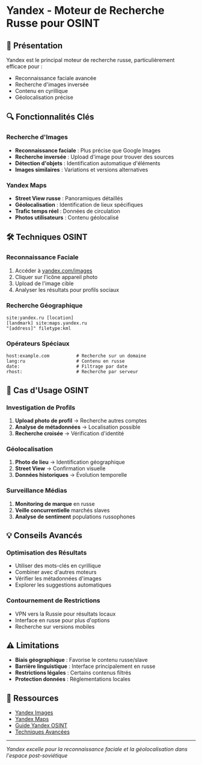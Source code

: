 # Yandex - Moteur de Recherche Russe pour OSINT

## 🎯 Présentation
Yandex est le principal moteur de recherche russe, particulièrement efficace pour :
- Reconnaissance faciale avancée
- Recherche d'images inversée
- Contenu en cyrillique
- Géolocalisation précise

## 🔍 Fonctionnalités Clés

### Recherche d'Images
- **Reconnaissance faciale** : Plus précise que Google Images
- **Recherche inversée** : Upload d'image pour trouver des sources
- **Détection d'objets** : Identification automatique d'éléments
- **Images similaires** : Variations et versions alternatives

### Yandex Maps
- **Street View russe** : Panoramiques détaillés
- **Géolocalisation** : Identification de lieux spécifiques
- **Trafic temps réel** : Données de circulation
- **Photos utilisateurs** : Contenu géolocalisé

## 🛠️ Techniques OSINT

### Reconnaissance Faciale
1. Accéder à [yandex.com/images](https://yandex.com/images)
2. Cliquer sur l'icône appareil photo
3. Upload de l'image cible
4. Analyser les résultats pour profils sociaux

### Recherche Géographique
```
site:yandex.ru [location]
[landmark] site:maps.yandex.ru
"[address]" filetype:kml
```

### Opérateurs Spéciaux
```
host:example.com          # Recherche sur un domaine
lang:ru                   # Contenu en russe
date:                     # Filtrage par date
rhost:                    # Recherche par serveur
```

## 🎯 Cas d'Usage OSINT

### Investigation de Profils
1. **Upload photo de profil** → Recherche autres comptes
2. **Analyse de métadonnées** → Localisation possible
3. **Recherche croisée** → Vérification d'identité

### Géolocalisation
1. **Photo de lieu** → Identification géographique
2. **Street View** → Confirmation visuelle
3. **Données historiques** → Évolution temporelle

### Surveillance Médias
1. **Monitoring de marque** en russe
2. **Veille concurrentielle** marchés slaves
3. **Analyse de sentiment** populations russophones

## 💡 Conseils Avancés

### Optimisation des Résultats
- Utiliser des mots-clés en cyrillique
- Combiner avec d'autres moteurs
- Vérifier les métadonnées d'images
- Explorer les suggestions automatiques

### Contournement de Restrictions
- VPN vers la Russie pour résultats locaux
- Interface en russe pour plus d'options
- Recherche sur versions mobiles

## ⚠️ Limitations

- **Biais géographique** : Favorise le contenu russe/slave
- **Barrière linguistique** : Interface principalement en russe
- **Restrictions légales** : Certains contenus filtrés
- **Protection données** : Réglementations locales

## 🔗 Ressources

- [Yandex Images](https://yandex.com/images/)
- [Yandex Maps](https://yandex.com/maps/)
- [Guide Yandex OSINT](https://osintcurio.us/2019/01/15/search-yandex/)
- [Techniques Avancées](https://www.bellingcat.com/resources/how-tos/2019/12/26/guide-to-using-reverse-image-search-for-investigations/)

---

*Yandex excelle pour la reconnaissance faciale et la géolocalisation dans l'espace post-soviétique*